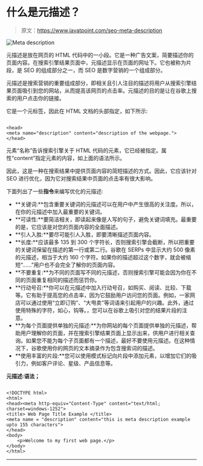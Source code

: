 # 什么是元描述？

> 原文：<https://www.javatpoint.com/seo-meta-description>

![Meta description](img/2d27ad12a3c8f39a8f235f8f7506fbf7.png)

元描述是放在网页的 HTML 代码中的一小段。它是一种广告文案，简要描述你的页面内容。在搜索引擎结果页面中，元描述显示在页面的网址下。它也被称为片段，是 SEO 的组成部分之一，而 SEO 是数字营销的一个组成部分。

元描述是搜索营销的重要组成部分，即相关且引人注目的描述将用户从搜索引擎结果页面吸引到您的网站，从而提高该网页的点击率。元描述的目的是让在谷歌上搜索的用户点击你的链接。

它是一个元标签，因此在 HTML 文档的头部指定，如下所示:

```

<head>
<meta name="description" content="description of the webpage.">
</head>  

```

元素“名称”告诉搜索引擎关于 HTML 代码的元素，它已经被指定。属性“content”指定元素的内容，如上面的语法所示。

因此，这是一种在搜索结果中提供页面内容的简短描述的方式。因此，它应该针对 SEO 进行优化，因为它对搜索结果中页面的点击率有很大影响。

下面列出了一些**指令**来编写优化的元描述:

*   **关键词:**包含重要关键词的元描述可以在用户中产生很高的关注度。所以，在你的元描述中加入最重要的关键词。
*   **可读性:**要简洁相关，即读起来像是人写的句子，避免关键词填充。最重要的是，它应该是对您的页面内容的全面描述。
*   **引人入胜:**要尽可能引人入胜，即要清晰描述页面内容。
*   **长度:**应该最多 135 到 300 个字符长，否则搜索引擎会截断，所以把重要的关键词保留在描述的第一行或第二行。谷歌在 SERPs 中显示大约 500 像素的元描述，相当于大约 160 个字符。如果你的描述超过这个数字，就会被缩短“......”用户也不会完全了解你的页面内容。
*   **不要重复:**为不同的页面写不同的元描述，否则搜索引擎可能会因为你在不同的页面重复相同的描述而惩罚你。
*   **行动号召:**你可以在元描述中加入行动号召，如购买、阅读、比较、下载等。它有助于提高您的点击率，因为它鼓励用户访问您的页面。例如，一家网店可以通过使用“立即订购”、“大甩卖”等词语来引起用户的兴趣。此外，通过使用特殊的字符，如心，钩等。，您可以在谷歌上吸引对您的结果片段的注意。
*   **为每个页面提供单独的元描述:**为你网站的每个页面提供单独的元描述，帮助用户理解你的页面，并在搜索引擎结果页面上显示出来，供用户进行相关查询。如果您不能为每个子页面都有一个描述，最好不要使用元描述。在这种情况下，谷歌使用你的网页的文本摘录作为包含搜索词的描述。
*   **使用丰富的片段:**您可以使用模式标记向片段中添加元素，以增加它们的吸引力，例如客户评论、星级、产品信息等。

**元描述:语法；**

```

<!DOCTYPE html>    
<html>    
<head><meta http-equiv="Content-Type" content="text/html; charset=windows-1252">  
<title> Web Page Title Example </title>    
<meta name = "description" content="this is meta description example upto 155 characters">  
</head>    
<body>    
    <p>Welcome to my first web page.</p>    
</body>    
</html>  

```

* * *